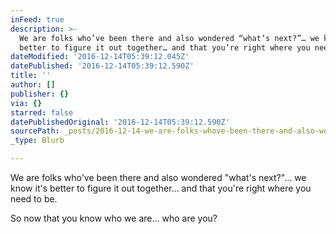 ```yaml
---
inFeed: true
description: >-
  We are folks who’ve been there and also wondered “what’s next?”… we know it’s
  better to figure it out together… and that you’re right where you need to be.
dateModified: '2016-12-14T05:39:12.045Z'
datePublished: '2016-12-14T05:39:12.590Z'
title: ''
author: []
publisher: {}
via: {}
starred: false
datePublishedOriginal: '2016-12-14T05:39:12.590Z'
sourcePath: _posts/2016-12-14-we-are-folks-whove-been-there-and-also-wondered-whats-nex.md
_type: Blurb

---
```

We are folks who've been there and also wondered "what's next?"... we know it's better to figure it out together... and that you're right where you need to be.

So now that you know who we are... who are you?